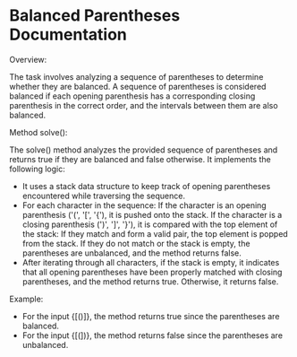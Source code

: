# Balanced Parentheses Documentation

Overview:

The task involves analyzing a sequence of parentheses to determine whether they are balanced. A sequence of parentheses is considered balanced if each opening parenthesis has a corresponding closing parenthesis in the correct order, and the intervals between them are also balanced.

Method solve():

The solve() method analyzes the provided sequence of parentheses and returns true if they are balanced and false otherwise. It implements the following logic:

* It uses a stack data structure to keep track of opening parentheses encountered while traversing the sequence.
* For each character in the sequence:
    If the character is an opening parenthesis ('(', '[', '{'), it is pushed onto the stack.
    If the character is a closing parenthesis (')', ']', '}'), it is compared with the top element of the stack:
        If they match and form a valid pair, the top element is popped from the stack.
        If they do not match or the stack is empty, the parentheses are unbalanced, and the method returns false.
* After iterating through all characters, if the stack is empty, it indicates that all opening parentheses have been properly matched with closing parentheses, and the method returns true. Otherwise, it returns false.

Example:

* For the input {[()]}, the method returns true since the parentheses are balanced.
* For the input {[(])}, the method returns false since the parentheses are unbalanced.
